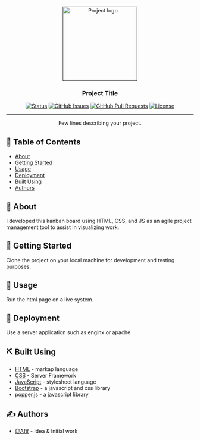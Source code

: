 <p align="center">
  <a href="" rel="noopener">
 <img width=200px height=200px src="https://i.imgur.com/6wj0hh6.jpg" alt="Project logo"></a>
</p>

<h3 align="center">Project Title</h3>

<div align="center">

[![Status](https://img.shields.io/badge/status-active-success.svg)]()
[![GitHub Issues](https://img.shields.io/github/issues/kylelobo/The-Documentation-Compendium.svg)](https://github.com/kylelobo/The-Documentation-Compendium/issues)
[![GitHub Pull Requests](https://img.shields.io/github/issues-pr/kylelobo/The-Documentation-Compendium.svg)](https://github.com/kylelobo/The-Documentation-Compendium/pulls)
[![License](https://img.shields.io/badge/license-MIT-blue.svg)](/LICENSE)

</div>

---

<p align="center"> Few lines describing your project.
    <br> 
</p>

## 📝 Table of Contents

- [About](#about)
- [Getting Started](#getting_started)
- [Usage](#usage)
- [Deployment](#🚀-deployment)
- [Built Using](#built_using)
- [Authors](#authors)


## 🧐 About <a name = "about"></a>

I developed this kanban board using HTML, CSS, and JS as an agile project management tool to assist in visualizing work.

## 🏁 Getting Started <a name = "getting_started"></a>

Clone the project on your local machine for development and testing purposes.

## 🎈 Usage <a name="usage"></a>

Run the html page on a live system.


## 🚀 Deployment <a name = "deployment"></a>

Use a server application such as enginx or apache 

## ⛏️ Built Using <a name = "built_using"></a>

- [HTML](https://html.com/) - markap language
- [CSS]() - Server Framework
- [JavaScript](https://www.javascript.com/) - stylesheet language
- [Bootstrap](https://getbootstrap.com/) - a javascript and css library
- [popper.js](https://popper.js.org/) - a javascript library

## ✍️ Authors <a name = "authors"></a>

- [@Afif](https://github.com/afif86) - Idea & Initial work




